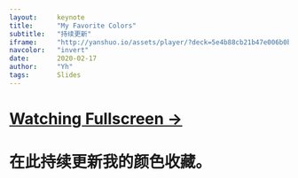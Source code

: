 ```yaml
---
layout:     keynote
title:      "My Favorite Colors"
subtitle:   "持续更新"
iframe:     "http://yanshuo.io/assets/player/?deck=5e4b88cb21b47e006b0be6b3"
navcolor:   "invert"
date:       2020-02-17
author:     "Yh"
tags:       Slides
---
```


# [Watching Fullscreen → ](http://yanshuo.io/assets/player/?deck=5e4b88cb21b47e006b0be6b3)

# 在此持续更新我的颜色收藏。
